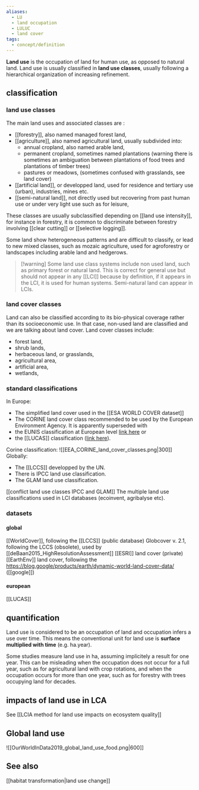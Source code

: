 ```yaml
---
aliases:
  - LU
  - land occupation
  - LULUC
  - land cover
tags:
  - concept/definition
---
```

**Land use** is the occupation of land for human use, as opposed to natural land. Land use is usually classified in **land use classes**, usually following a hierarchical organization of increasing refinement.
## classification
### land use classes
The main land uses and associated classes are :
- [[forestry]], also named managed forest land,
- [[agriculture]], also named agricultural land, usually subdivided into:
	- annual cropland, also named arable land, 
	- permanent cropland, sometimes named plantations (warning there is sometimes an ambiguation between plantations of food trees and plantations of timber trees)
	- pastures or meadows, (sometimes confused with grasslands, see land cover)
- [[artificial land]], or developped land, used for residence and tertiary use (urban), industries, mines etc.
- [[semi-natural land]], not directly used but recovering from past human use or under very light use such as for leisure,

These classes are usually subclassified depending on [[land use intensity]], for instance in forestry, it is common to discriminate between forestry involving [[clear cutting]] or [[selective logging]].

Some land show heterogeneous patterns and are difficult to classify, or lead to new mixed classes, such as mozaic agriculture, used for agroforestry or landscapes including arable land and hedgerows.

>[!warning] Some land use class systems include non used land, such as primary forest or natural land. This is correct for general use but should not appear in any [[LCI]] because by definition, if it appears in the LCI, it is used for human systems. Semi-natural land can appear in LCIs.
### land cover classes
Land can also be classified according to its bio-physical coverage rather than its socioeconomic use. In that case, non-used land are classified and we are talking about land cover.
Land cover classes include:
- forest land,
- shrub lands,
- herbaceous land, or grasslands,
- agricultural area,
- artificial area,
- wetlands,
### standard classifications
In Europe:
- The simplified land cover used in the [[ESA WORLD COVER dataset]]
- The CORINE land cover class recommended to be used by the European Environment Agency. It is apparently superseded with 
- the EUNIS classification at European level [link here](https://inpn.mnhn.fr/habitat/cd_typo/7?lg=en) or 
- the [[LUCAS]] classification ([link here](https://showvoc.op.europa.eu/#/datasets/ESTAT_LUCAS_Classification_2022_%28LUCAS_SU_LC_%2B_LU_%2B_FT%29/data)).

Corine classification:
![[EEA_CORINE_land_cover_classes.png|300]]
Globally:
- The [[LCCS]] developped by the UN.
- There is IPCC land use classification.
- The GLAM land use classification.

[[conflict land use classes IPCC and GLAM]]
The multiple land use classifications used in LCI databases (ecoinvent, agribalyse etc).
### datasets
#### global
[[WorldCover]], following the [[LCCS]] (public database)
Globcover v. 2.1, following the LCCS (obsolete), used by [[deBaan2015_HighResolutionAssessment]]
[[ESRI]] land cover (private)
[[EarthEnv]] land cover, following the 
https://blog.google/products/earth/dynamic-world-land-cover-data/ ([[google]])
#### european
[[LUCAS]]
## quantification
Land use is considered to be an occupation of land and occupation infers a use over time. This means the conventional unit for land use is **surface multiplied with time** (e.g. ha.year).

Some studies measure land use in ha, assuming implicitely a result for one year. This can be misleading when the occupation does not occur for a full year, such as for agricultural land with crop rotations, and when the occupation occurs for more than one year, such as for forestry with trees occupying land for decades. 
## impacts of land use in LCA
See [[LCIA method for land use impacts on ecosystem quality]]

## Global land use
![[OurWorldInData2019_global_land_use_food.png|600]]
## See also
[[habitat transformation|land use change]]